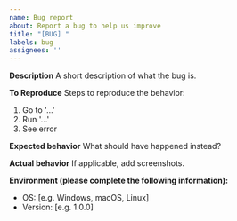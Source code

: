 ```yaml
---
name: Bug report
about: Report a bug to help us improve
title: "[BUG] "
labels: bug
assignees: ''
---
```


**Description**
A short description of what the bug is.

**To Reproduce**
Steps to reproduce the behavior:
1. Go to '...'
2. Run '...'
3. See error

**Expected behavior**
What should have happened instead?

**Actual behavior**
If applicable, add screenshots.

**Environment (please complete the following information):**
- OS: [e.g. Windows, macOS, Linux]
- Version: [e.g. 1.0.0]
